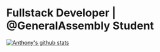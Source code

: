 # Fullstack Developer | @GeneralAssembly Student

[![Anthony's github stats](https://github-readme-stats.vercel.app/api?username=anthonygregis)](https://github.com/anthonygregis/)
